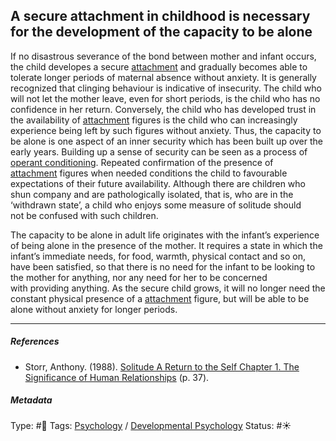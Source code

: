 ## A secure attachment in childhood is necessary for the development of the capacity to be alone

If no disastrous severance of the bond between mother and infant occurs, the child developes a secure [attachment](Attachment.md) and gradually becomes able to tolerate longer periods of maternal absence without anxiety. It is generally recognized that clinging behaviour is indicative of insecurity. The child who will not let the mother leave, even for short periods, is the child who has no confidence in her return. Conversely, the child who has developed trust in the availability of [attachment](Attachment.md) figures is the child who can increasingly experience being left by such figures without anxiety. Thus, the capacity to be alone is one aspect of an inner security which has been built up over the early years. Building up a sense of security can be seen as a process of [operant conditioning](Operant%20conditioning.md). Repeated confirmation of the presence of [attachment](Attachment.md) figures when needed conditions the child to favourable expectations of their future availability. Although there are children who shun company and are pathologically isolated, that is, who are in the ‘withdrawn state’, a child who enjoys some measure of solitude should not be confused with such children. 

The capacity to be alone in adult life originates with the infant’s experience of being alone in the presence of the mother. It requires a state in which the infant’s immediate needs, for food, warmth, physical contact and so on, have been satisfied, so that there is no need for the infant to be looking to the mother for anything, nor any need for her to be concerned with providing anything. As the secure child grows, it will no longer need the constant physical presence of a [attachment](Attachment.md) figure, but will be able to be alone without anxiety for longer periods.

---

##### References

* Storr, Anthony. (1988). [Solitude A Return to the Self Chapter 1. The Significance of Human Relationships](Solitude%20A%20Return%20to%20the%20Self%20Chapter%201.%20The%20Significance%20of%20Human%20Relationships.md) (p. 37). 

##### Metadata

Type: #🔴 
Tags: [Psychology](Psychology.md) / [Developmental Psychology](Developmental%20Psychology.md)
Status: #☀️ 
